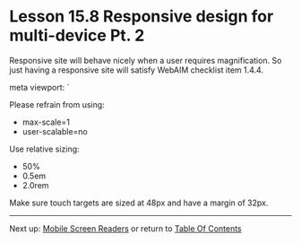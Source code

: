 # Lesson 15.8 Responsive design for multi-device Pt. 2

Responsive site will behave nicely when a user requires magnification. So just having a responsive site will satisfy WebAIM checklist item 1.4.4. 

meta viewport:
`<meta name="viewport" content="width=device-width, initial-scale=1">

Please refrain from using:
- max-scale=1
- user-scalable=no

Use relative sizing:
- 50%
- 0.5em
- 2.0rem

Make sure touch targets are sized at 48px and have a margin of 32px.

- - -
Next up: [Mobile Screen Readers](ND024_Part2_Lesson15_09.md) or return to [Table Of Contents](./ND024_TableOfContents.md)
